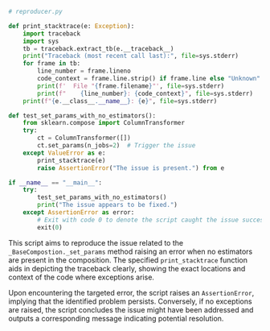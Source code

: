 ```python
# reproducer.py

def print_stacktrace(e: Exception):
    import traceback
    import sys
    tb = traceback.extract_tb(e.__traceback__)
    print("Traceback (most recent call last):", file=sys.stderr)
    for frame in tb:
        line_number = frame.lineno
        code_context = frame.line.strip() if frame.line else "Unknown"
        print(f'  File "{frame.filename}"', file=sys.stderr)
        print(f"    {line_number}: {code_context}", file=sys.stderr)
    print(f"{e.__class__.__name__}: {e}", file=sys.stderr)

def test_set_params_with_no_estimators():
    from sklearn.compose import ColumnTransformer
    try:
        ct = ColumnTransformer([])
        ct.set_params(n_jobs=2)  # Trigger the issue
    except ValueError as e:
        print_stacktrace(e)
        raise AssertionError("The issue is present.") from e

if __name__ == "__main__":
    try:
        test_set_params_with_no_estimators()
        print("The issue appears to be fixed.")
    except AssertionError as error:
        # Exit with code 0 to denote the script caught the issue successfully.
        exit(0)
```

This script aims to reproduce the issue related to the `_BaseCompostion._set_params` method raising an error when no estimators are present in the composition. The specified `print_stacktrace` function aids in depicting the traceback clearly, showing the exact locations and context of the code where exceptions arise. 

Upon encountering the targeted error, the script raises an `AssertionError`, implying that the identified problem persists. Conversely, if no exceptions are raised, the script concludes the issue might have been addressed and outputs a corresponding message indicating potential resolution.